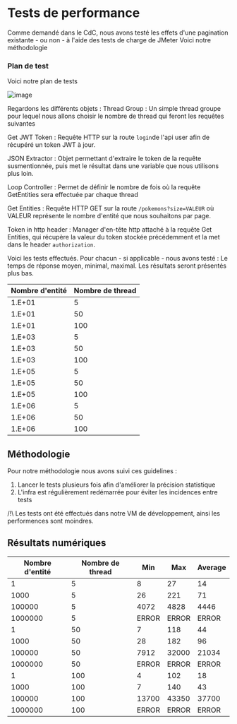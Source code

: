 # Tests de performance
Comme demandé dans le CdC, nous avons testé les effets d'une pagination existante - ou non - à l'aide des tests de charge de JMeter
Voici notre méthodologie

### Plan de test
Voici notre plan de tests

![image](https://user-images.githubusercontent.com/28777250/72508437-f30f8180-3845-11ea-8d3c-c971e568904f.png)

Regardons les différents objets :
Thread Group : Un simple thread groupe pour lequel nous allons choisir le nombre de thread qui feront les requêtes suivantes

Get JWT Token : Requête HTTP sur la route `login`de l'api user afin de récupéré un token JWT à jour.

JSON Extractor : Objet permettant d'extraire le token de la requête susmentionnée, puis met le résultat dans une variable que nous utilisons plus loin.

Loop Controller : Permet de définir le nombre de fois où la requête GetEntities sera effectuée par chaque thread

Get Entities : Requête HTTP GET sur la route `/pokemons?size=VALEUR` où VALEUR représente le nombre d'entité que nous souhaitons par page.

Token in http header : Manager d'en-tête http attaché à la requête Get Entities, qui récupère la valeur du token stockée précédemment et la met dans le header `authorization`. 

Voici les tests effectués. Pour chacun - si applicable - nous avons testé : Le temps de réponse moyen, minimal, maximal. Les résultats seront présentés plus bas.

Nombre d'entité | Nombre de thread |
-- | -- |
1.E+01 | 5 |
1.E+01 | 50 |
1.E+01 | 100 |
1.E+03 | 5 |
1.E+03 | 50 |
1.E+03 | 100 |
1.E+05 | 5 |
1.E+05 | 50 |
1.E+05 | 100 |
1.E+06 | 5 |
1.E+06 | 50 |
1.E+06 | 100 |

## Méthodologie
Pour notre méthodologie nous avons suivi ces guidelines :
1) Lancer le tests plusieurs fois afin d'améliorer la précision statistique
3) L'infra est régulièrement redémarrée pour éviter les incidences entre tests

/!\ Les tests ont été effectués dans notre VM de développement, ainsi les performences sont moindres.

## Résultats numériques
| Nombre d'entité | Nombre de thread | Min   | Max   | Average |
|-----------------|------------------|-------|-------|---------|
| 1               | 5                | 8     | 27    | 14      |
| 1000            | 5                | 26    | 221   | 71      |
| 100000          | 5                | 4072  | 4828  | 4446    |
| 1000000         | 5                | ERROR | ERROR | ERROR   |
| 1               | 50               | 7     | 118   | 44      |
| 1000            | 50               | 28    | 182   | 96      |
| 100000          | 50               | 7912  | 32000 | 21034   |
| 1000000         | 50               | ERROR | ERROR | ERROR   |
| 1               | 100              | 4     | 102   | 18      |
| 1000            | 100              | 7     | 140   | 43      |
| 100000          | 100              | 13700 | 43350 | 37700   |
| 1000000         | 100              | ERROR | ERROR | ERROR   |


